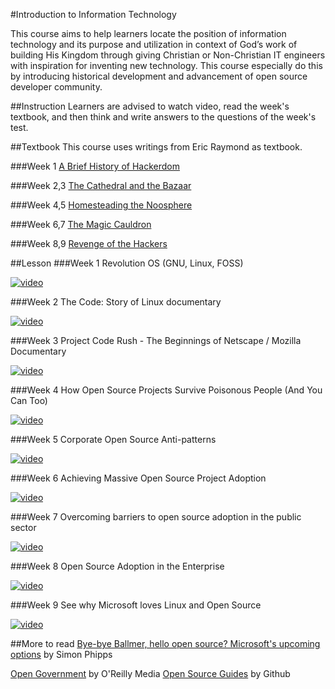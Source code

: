 #Introduction to Information Technology

This course aims to help learners locate the position of information technology and its purpose and utilization in context of God’s work of building His Kingdom through giving Christian or Non-Christian IT engineers with inspiration for inventing new technology. This course especially do this by introducing historical development and advancement of open source developer community.

##Instruction
Learners are advised to watch video, read the week's textbook, and then think and write answers to the questions of the week's test.

##Textbook
This course uses writings from Eric Raymond as textbook. 

###Week 1
[A Brief History of Hackerdom](http://www.catb.org/esr/writings/cathedral-bazaar/hacker-history/) 

###Week 2,3
[The Cathedral and the Bazaar](http://www.catb.org/esr/writings/cathedral-bazaar/cathedral-bazaar/)

###Week 4,5
[Homesteading the Noosphere](http://www.catb.org/esr/writings/cathedral-bazaar/homesteading/)

###Week 6,7
[The Magic Cauldron](http://www.catb.org/esr/writings/cathedral-bazaar/magic-cauldron/)

###Week 8,9
[Revenge of the Hackers](http://www.catb.org/esr/writings/cathedral-bazaar/hacker-revenge/)

##Lesson
###Week 1
Revolution OS (GNU, Linux, FOSS)

[![video](http://img.youtube.com/vi/k84FMc1GF8M/0.jpg)](http://www.youtube.com/watch?v=k84FMc1GF8M)

###Week 2
The Code: Story of Linux documentary

[![video](http://img.youtube.com/vi/XMm0HsmOTFI/0.jpg)](http://www.youtube.com/watch?v=XMm0HsmOTFI)

###Week 3
Project Code Rush - The Beginnings of Netscape / Mozilla Documentary

[![video](http://img.youtube.com/vi/4Q7FTjhvZ7Y/0.jpg)](http://www.youtube.com/watch?v=4Q7FTjhvZ7Y)

###Week 4
How Open Source Projects Survive Poisonous People (And You Can Too)

[![video](http://img.youtube.com/vi/Q52kFL8zVoM/0.jpg)](http://www.youtube.com/watch?v=Q52kFL8zVoM)

###Week 5
Corporate Open Source Anti-patterns

[![video](http://img.youtube.com/vi/Pm8P4oCIY3g/0.jpg)](http://www.youtube.com/watch?v=Pm8P4oCIY3g)

###Week 6
Achieving Massive Open Source Project Adoption

[![video](http://img.youtube.com/vi/5fpWAuGNe_4/0.jpg)](http://www.youtube.com/watch?v=5fpWAuGNe_4)

###Week 7
Overcoming barriers to open source adoption in the public sector

[![video](http://img.youtube.com/vi/5hx4YOET-Dc/0.jpg)](http://www.youtube.com/watch?v=5hx4YOET-Dc)

###Week 8
Open Source Adoption in the Enterprise

[![video](http://img.youtube.com/vi/DTE3m4WSWF4/0.jpg)](http://www.youtube.com/watch?v=DTE3m4WSWF4)

###Week 9
See why Microsoft loves Linux and Open Source

[![video](http://img.youtube.com/vi/HjuGBCB0WSQ/0.jpg)](http://www.youtube.com/watch?v=HjuGBCB0WSQ)

##More to read
[Bye-bye Ballmer, hello open source? Microsoft's upcoming options](http://www.infoworld.com/article/2612373/open-source-software/bye-bye-ballmer--hello-open-source--microsoft-s-upcoming-options.html) by Simon Phipps

[Open Government](https://github.com/oreillymedia/open_government) by O'Reilly Media
[Open Source Guides](https://opensource.guide/) by Github
